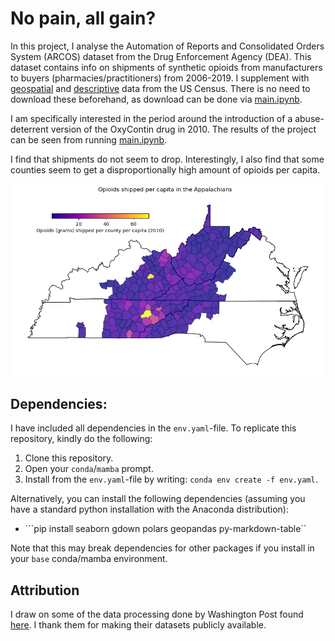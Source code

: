# No pain, all gain?

In this project, I analyse the Automation of Reports and Consolidated Orders System (ARCOS) dataset from the Drug Enforcement Agency (DEA). This dataset contains info on shipments of synthetic opioids from manufacturers to buyers (pharmacies/practitioners) from 2006-2019. I supplement with [geospatial](https://www.census.gov/geographies/mapping-files/time-series/geo/carto-boundary-file.html) and [descriptive](https://corgis-edu.github.io/corgis/python/county_demographics/) data from the US Census. There is no need to download these beforehand, as download can be done via [main.ipynb](main.ipynb).

I am specifically interested in the period around the introduction of a abuse-deterrent version of the OxyContin drug in 2010. The results of the project can be seen from running [main.ipynb](main.ipynb). 

I find that shipments do not seem to drop. Interestingly, I also find that some counties seem to get a disproportionally high amount of opioids per capita. 

![opioids10](opi_2010.png)

## Dependencies:

I have included all dependencies in the `env.yaml`-file. To replicate this repository, kindly do the following:
1) Clone this repository.
2) Open your `conda`/`mamba` prompt.
3) Install from the `env.yaml`-file by writing: `conda env create -f env.yaml`.

Alternatively, you can install the following dependencies (assuming you have a standard python installation with the Anaconda distribution):
- ```pip install seaborn gdown polars geopandas py-markdown-table``

Note that this may break dependencies for other packages if you install in your ``base`` conda/mamba environment. 

## Attribution
I draw on some of the data processing done by Washington Post found [here](https://github.com/wpinvestigative/arcos-api). I thank them for making their datasets publicly available.